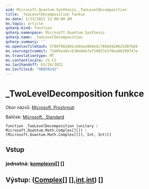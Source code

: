 ```yaml
---
uid: Microsoft.Quantum.Synthesis._TwoLevelDecomposition
title: _TwoLevelDecomposition funkce
ms.date: 1/23/2021 12:00:00 AM
ms.topic: article
qsharp.kind: function
qsharp.namespace: Microsoft.Quantum.Synthesis
qsharp.name: _TwoLevelDecomposition
qsharp.summary: ''
ms.openlocfilehash: 5f04f902801c044aa9b0edc78564420625d8fb84
ms.sourcegitcommit: 71605ea9cc630e84e7ef29027e1f0ea06299747e
ms.translationtype: MT
ms.contentlocale: cs-CZ
ms.lasthandoff: 01/26/2021
ms.locfileid: "98859142"
---
```

# <a name="_twoleveldecomposition-function"></a>_TwoLevelDecomposition funkce

Obor názvů: [Microsoft. Proshrnutí](xref:Microsoft.Quantum.Synthesis)

Balíček: [Microsoft.. Standard](https://nuget.org/packages/Microsoft.Quantum.Standard)




```qsharp
function _TwoLevelDecomposition (unitary : Microsoft.Quantum.Math.Complex[][]) : (Microsoft.Quantum.Math.Complex[][], Int, Int)[]
```


## <a name="input"></a>Vstup

### <a name="unitary--complex"></a>jednotná: [komplexní](xref:Microsoft.Quantum.Math.Complex)[] []





## <a name="output--complexintint"></a>Výstup: ([Complex](xref:Microsoft.Quantum.Math.Complex)[] [],[int](xref:microsoft.quantum.lang-ref.int),[int](xref:microsoft.quantum.lang-ref.int)) []

